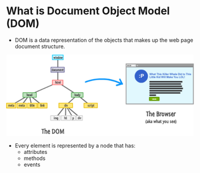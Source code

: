 # What is Document Object Model (DOM)

* DOM is a data representation of the objects that makes up the web page document structure.

![DOM to browser](dom-mapping.jpg)

* Every element is represented by a node that has:
  * attributes
  * methods
  * events

